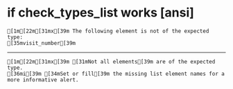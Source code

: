 # if check_types_list works [ansi]

    [1m[22m[31mx[39m The following element is not of the expected type:
    [35mvisit_number[39m

---

    [1m[22m[31mx[39m [31mNot all elements[39m are of the expected type.
    [36mi[39m [34mSet or fill[39m the missing list element names for a more informative alert.

